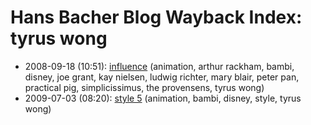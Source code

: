# Hans Bacher Blog Wayback Index: tyrus wong

* 2008-09-18 (10:51): [influence](https://web.archive.org/web/https://one1more2time3.wordpress.com/2008/09/18/influence/) (animation, arthur rackham, bambi, disney, joe grant, kay nielsen, ludwig richter, mary blair, peter pan, practical pig, simplicissimus, the provensens, tyrus wong)
* 2009-07-03 (08:20): [style 5](https://web.archive.org/web/https://one1more2time3.wordpress.com/2009/07/03/style-5/) (animation, bambi, disney, style, tyrus wong)
